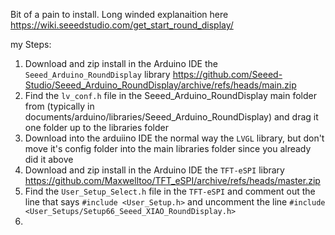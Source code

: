 

Bit of a pain to install.  Long winded explanaition here https://wiki.seeedstudio.com/get_start_round_display/ 

my Steps:

1. Download and zip install in the Arduino IDE the ```Seeed_Arduino_RoundDisplay```  library  https://github.com/Seeed-Studio/Seeed_Arduino_RoundDisplay/archive/refs/heads/main.zip
2. Find the ```lv_conf.h``` file in the Seeed_Arduino_RoundDisplay main folder from (typically in documents/arduino/libraries/Seeed_Arduino_RoundDisplay) and drag it one folder up to the libraries folder
3. Download into the arduiino IDE the normal way the ```LVGL``` library, but don't move it's config folder into the main libraries folder since you already did it above
4. Download and zip install in the Arduino IDE the ```TFT-eSPI``` library https://github.com/Maxwelltoo/TFT_eSPI/archive/refs/heads/master.zip
5. Find the ```User_Setup_Select.h``` file in the ```TFT-eSPI``` and comment out the line that says ```#include <User_Setup.h>``` and uncomment the line ```#include <User_Setups/Setup66_Seeed_XIAO_RoundDisplay.h>```
6. 
